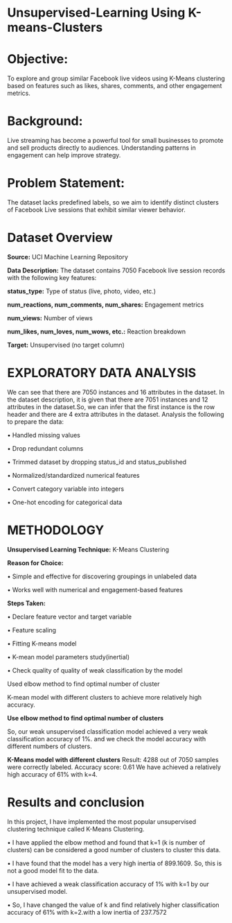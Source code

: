 # Unsupervised-Learning Using K-means-Clusters


# Objective:

To explore and group similar Facebook live videos using K-Means clustering based on features such as likes, shares, comments, and other engagement metrics.

# Background:

Live streaming has become a powerful tool for small businesses to promote and sell products directly to audiences. Understanding patterns in engagement can help improve strategy.

# Problem Statement:

The dataset lacks predefined labels, so we aim to identify distinct clusters of Facebook Live sessions that exhibit similar viewer behavior.

# Dataset Overview


**Source:** UCI Machine Learning Repository

**Data Description:** The dataset contains 7050 Facebook live session records with the following key features:

**status_type:** Type of status (live, photo, video, etc.)

**num_reactions, num_comments, num_shares:** Engagement metrics

**num_views:** Number of views

**num_likes, num_loves, num_wows, etc.:** Reaction breakdown

**Target:** Unsupervised (no target column)

# EXPLORATORY DATA ANALYSIS

We can see that there are 7050 instances and 16 attributes in the dataset. In the dataset description, it is given that there are 7051 instances and 12 attributes in the dataset.So, we can infer that the first instance is the row header and there are 4 extra attributes in the dataset. Analysis the following to prepare the data:

• Handled missing values

• Drop redundant columns

• Trimmed dataset by dropping status_id and status_published

• Normalized/standardized numerical features

• Convert category variable into integers

• One-hot encoding for categorical data 

# METHODOLOGY

**Unsupervised Learning Technique:** K-Means Clustering

**Reason for Choice:**

• Simple and effective for discovering groupings in unlabeled data

• Works well with numerical and engagement-based features

**Steps Taken:**

• Declare feature vector and target variable

• Feature scaling

• Fitting K-means model

• K-mean model parameters study(inertial)

• Check quality of quality of weak classification by the  model

Used elbow method to find optimal number of cluster

K-mean model with different clusters to achieve more relatively high accuracy.

 **Use elbow method to find optimal number of clusters**

So, our weak unsupervised classification model achieved a very weak classification accuracy of 1%. and we check the model accuracy with different numbers of clusters.

**K-Means model with different clusters**
Result: 4288 out of 7050 samples were correctly labeled.
Accuracy score: 0.61
We have achieved a relatively high accuracy of 61% with k=4.

# Results and conclusion

In this project, I have implemented the most popular unsupervised clustering technique called K-Means Clustering.

• I have applied the elbow method and found that k=1 (k is number of clusters) can be considered a good number of clusters to cluster this data.

• I have found that the model has a very high inertia of 899.1609. So, this is not a good model fit to the data.

• I have achieved a weak classification accuracy of 1% with k=1 by our unsupervised model.

• So, I have changed the value of k and find relatively higher classification accuracy of 61% with k=2.with a low inertia of 237.7572


